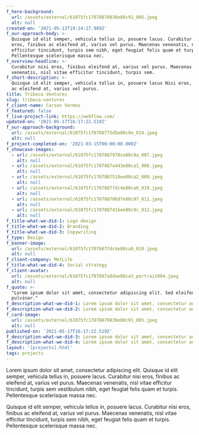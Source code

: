 ```yaml
---
f_hero-background:
  url: /assets/external/61075fc17078870830e80c91_005.jpeg
  alt: null
created-on: '2021-05-13T19:24:27.989Z'
f_our-approach-body: >-
  Quisque id elit semper, vehicula tellus in, posuere lacus. Curabitur nisi
  eros, finibus ac eleifend at, varius vel purus. Maecenas venenatis, nisl vitae
  efficitur tincidunt, turpis sem nibh, eget feugiat felis quam et turpis.
  Pellentesque scelerisque massa nec.
f_overview-headline: >-
  Curabitur nisi eros, finibus eleifend at, varius vel purus. Maecenas
  venenatis, nisl vitae efficitur tincidunt, turpis sem.
f_short-description: >-
  Quisque id elit semper, vehicula tellus in, posuere lacus Nisi eros, finibus
  ac eleifend at, varius vel purus.
title: Tribeca Ventures
slug: tribeca-ventures
f_client-name: Carson Vermos
f_featured: false
f_live-project-link: https://webflow.com/
updated-on: '2021-05-17T16:17:22.519Z'
f_our-approach-background:
  url: /assets/external/61075fc170788775d5e80c9e_014.jpeg
  alt: null
f_project-completed-on: '2021-03-15T00:00:00.000Z'
f_showcase-images:
  - url: /assets/external/61075fc1707887978ce80c9a_007.jpeg
    alt: null
  - url: /assets/external/61075fc1707887a443e80ca1_008.jpeg
    alt: null
  - url: /assets/external/61075fc1707887510ee80ca2_009.jpeg
    alt: null
  - url: /assets/external/61075fc1707887fdc4e80ca0_010.jpeg
    alt: null
  - url: /assets/external/61075fc170788706d7e80c97_011.jpeg
    alt: null
  - url: /assets/external/61075fc170788741bee80c9c_012.jpeg
    alt: null
f_title-what-we-did-1: Logo design
f_title-what-we-did-2: Branding
f_title-what-we-did-3: Copywriting
f_type: Design
f_banner-image:
  url: /assets/external/61075fc1707887fdc4e80ca0_010.jpeg
  alt: null
f_client-company: MetLife
f_title-what-we-did-4: Social strategy
f_client-avatar:
  url: /assets/external/61075fc1707887a8dae80ca3_portrait004.jpeg
  alt: null
f_quote: >-
  "Lorem ipsum dolor sit amet, consectetur adipiscing elit. Sed eleifend neque
  pulvinar."
f_description-what-we-did-1: Lorem ipsum dolor sit amet, consectetur adipiscing elit.
f_description-what-we-did-2: Lorem ipsum dolor sit amet, consectetur adipiscing elit.
f_card-image:
  url: /assets/external/61075fc17078870830e80c91_005.jpeg
  alt: null
published-on: '2021-05-17T16:17:22.519Z'
f_description-what-we-did-3: Lorem ipsum dolor sit amet, consectetur adipiscing elit.
f_description-what-we-did-4: Lorem ipsum dolor sit amet, consectetur adipiscing elit.
layout: '[projects].html'
tags: projects
---
```


Lorem ipsum dolor sit amet, consectetur adipiscing elit. Quisque id elit semper, vehicula tellus in, posuere lacus. Curabitur nisi eros, finibus ac eleifend at, varius vel purus. Maecenas venenatis, nisl vitae efficitur tincidunt, turpis sem vestibulum nibh, eget feugiat felis quam et turpis. Pellentesque scelerisque massa nec.  
  
Quisque id elit semper, vehicula tellus in, posuere lacus. Curabitur nisi eros, finibus ac eleifend at, varius vel purus. Maecenas venenatis, nisl vitae efficitur tincidunt, turpis sem nibh, eget feugiat felis quam et turpis. Pellentesque scelerisque massa nec.
